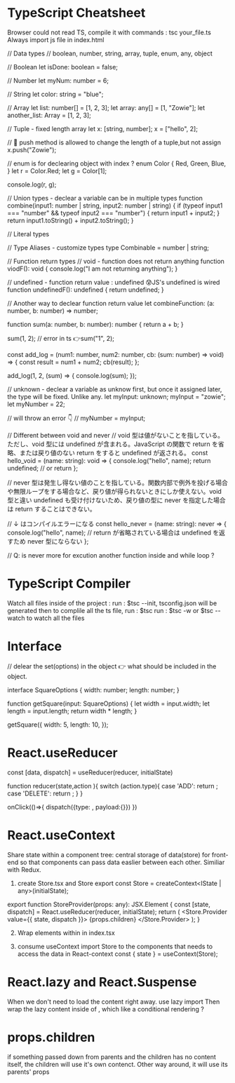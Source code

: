 # TypeScript Cheatsheet

Browser could not read TS, compile it with commands : tsc your_file.ts
Always import js file in index.html

// Data types
// boolean, number, string, array, tuple, enum, any, object

// Boolean
let isDone: boolean = false;

// Number
let myNum: number = 6;

// String
let color: string = "blue";

// Array
let list: number[] = [1, 2, 3];
let array: any[] = [1, "Zowie"];
let another_list: Array<number> = [1, 2, 3];

// Tuple - fixed length array
let x: [string, number];
x = ["hello", 2];

// 👻 push method is allowed to change the length of a tuple,but not assign
x.push("Zowie");

// enum is for declearing object with index ?
enum Color {
Red,
Green,
Blue,
}
let r = Color.Red;
let g = Color[1];

console.log(r, g);

// Union types - declear a variable can be in multiple types
function combine(input1: number | string, input2: number | string) {
if (typeof input1 === "number" && typeof input2 === "number") {
return input1 + input2;
}
return input1.toString() + input2.toString();
}

// Literal types

// Type Aliases - customize types
type Combinable = number | string;

// Function return types
// void - function does not return anything
function viodF(): void {
console.log("I am not returning anything");
}

// undefined - function return value : undefined 😰JS's undefined is wired
function undefinedF(): undefined {
return undefined;
}

// Another way to declear function return value
let combineFunction: (a: number, b: number) => number;

function sum(a: number, b: number): number {
return a + b;
}

sum(1, 2);
// error in ts 👉sum("1", 2);

const add_log = (num1: number, num2: number, cb: (sum: number) => void) => {
const result = num1 + num2;
cb(result);
};

add_log(1, 2, (sum) => {
console.log(sum);
});

// unknown - declear a variable as unknow first, but once it assigned later, the type will be fixed. Unlike any.
let myInput: unknown;
myInput = "zowie";
let myNumber = 22;

// will throw an error 👇
// myNumber = myInput;

// Different between void and never
// void 型は値がないことを指している。ただし、void 型には undefined が含まれる。JavaScript の関数で return を省略、または戻り値のない return をすると undefined が返される。
const hello_void = (name: string): void => {
console.log("hello", name);
return undefined; // or return
};

// never 型は発生し得ない値のことを指している。関数内部で例外を投げる場合や無限ループをする場合など、戻り値が得られないときにしか使えない。void 型と違い undefined も受け付けないため、戻り値の型に never を指定した場合は return することはできない。

// ↓ はコンパイルエラーになる
const hello_never = (name: string): never => {
console.log("hello", name);
// return が省略されている場合は undefined を返すため never 型にならない
};

// Q: is never more for excution another function inside and while loop ?

# TypeScript Compiler

Watch all files inside of the project :
run : $tsc --init, tsconfig.json will be generated
then to complile all the ts file, run : $tsc
run : $tsc -w or $tsc --watch to watch all the files

# Interface

// delear the set(options) in the object 👉 what should be included in the object.

interface SquareOptions {
width: number;
length: number;
}

function getSquare(input: SquareOptions) {
let width = input.width;
let length = input.length;
return width \* length;
}

getSquare({
width: 5,
length: 10,
});

# React.useReducer

const [data, dispatch] = useReducer(reducer, initialState)

function reducer(state,action ){
switch (action.type){
case 'ADD':
return ;
case 'DELETE':
return ;
}
}

onClick(()=>{
dispatch({type: , payload:{}})
})

# React.useContext

Share state within a component tree:
central storage of data(store) for front-end so that components can pass data easlier between each other. Similiar with Redux.

1. create Store.tsx and Store
   export const Store = createContext<IState | any>(initialState);

export function StoreProvider(props: any): JSX.Element {
const [state, dispatch] = React.useReducer(reducer, initialState);
return (
<Store.Provider value={{ state, dispatch }}>
{props.children}
</Store.Provider>
);
}

2. Wrap elements within <StoreProvider> in index.tsx

3. consume useContext
   import Store to the components that needs to access the data in React-context
   const { state } = useContext(Store);

# React.lazy and React.Suspense

When we don't need to load the content right away. use lazy import
Then wrap the lazy content inside of <Suspense>, which like a conditional rendering ?

# props.children

if something passed down from parents and the children has no content itself, the children will use it's own contenct.
Other way around, it will use its parents' props
